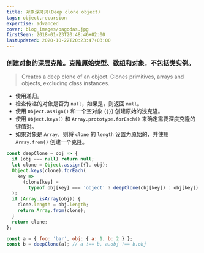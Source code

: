 ```yaml
---
title: 对象深拷贝(Deep clone object)
tags: object,recursion
expertise: advanced
cover: blog_images/pagodas.jpg
firstSeen: 2018-01-23T20:48:46+02:00
lastUpdated: 2020-10-22T20:23:47+03:00
---
```


### 创建对象的深层克隆。克隆原始类型、数组和对象，不包括类实例。

> Creates a deep clone of an object.
> Clones primitives, arrays and objects, excluding class instances.

- 使用递归。
- 检查传递的对象是否为 `null`，如果是，则返回 `null`。
- 使用 `Object.assign()` 和一个空对象 (`{}`) 创建原始的浅克隆。
- 使用 `Object.keys()` 和 `Array.prototype.forEach()` 来确定需要深度克隆的键值对。
- 如果对象是 `Array`，则将 `clone` 的 `length` 设置为原始的，并使用 `Array.from()` 创建一个克隆。

```js
const deepClone = obj => {
  if (obj === null) return null;
  let clone = Object.assign({}, obj);
  Object.keys(clone).forEach(
    key =>
      (clone[key] =
        typeof obj[key] === 'object' ? deepClone(obj[key]) : obj[key])
  );
  if (Array.isArray(obj)) {
    clone.length = obj.length;
    return Array.from(clone);
  }
  return clone;
};
```

```js
const a = { foo: 'bar', obj: { a: 1, b: 2 } };
const b = deepClone(a); // a !== b, a.obj !== b.obj
```
